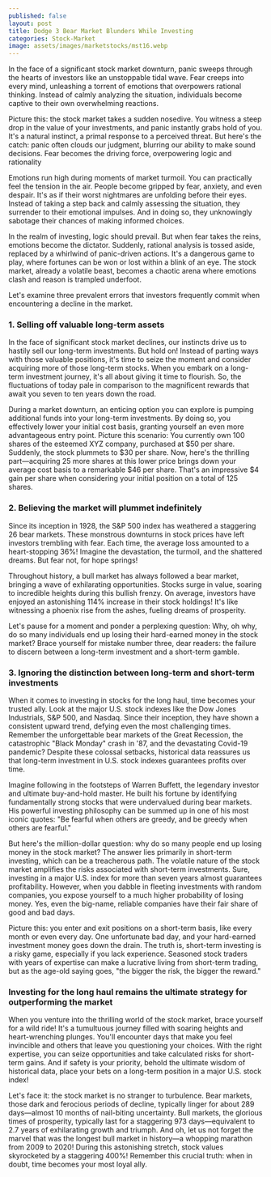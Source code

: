 ```yaml
---
published: false
layout: post
title: Dodge 3 Bear Market Blunders While Investing
categories: Stock-Market
image: assets/images/marketstocks/mst16.webp
---
```


In the face of a significant stock market downturn, panic sweeps through the hearts of investors like an unstoppable tidal wave. Fear creeps into every mind, unleashing a torrent of emotions that overpowers rational thinking. Instead of calmly analyzing the situation, individuals become captive to their own overwhelming reactions.

Picture this: the stock market takes a sudden nosedive. You witness a steep drop in the value of your investments, and panic instantly grabs hold of you. It's a natural instinct, a primal response to a perceived threat. But here's the catch: panic often clouds our judgment, blurring our ability to make sound decisions. Fear becomes the driving force, overpowering logic and rationality

Emotions run high during moments of market turmoil. You can practically feel the tension in the air. People become gripped by fear, anxiety, and even despair. It's as if their worst nightmares are unfolding before their eyes. Instead of taking a step back and calmly assessing the situation, they surrender to their emotional impulses. And in doing so, they unknowingly sabotage their chances of making informed choices.

In the realm of investing, logic should prevail. But when fear takes the reins, emotions become the dictator. Suddenly, rational analysis is tossed aside, replaced by a whirlwind of panic-driven actions. It's a dangerous game to play, where fortunes can be won or lost within a blink of an eye. The stock market, already a volatile beast, becomes a chaotic arena where emotions clash and reason is trampled underfoot.

Let's examine three prevalent errors that investors frequently commit when encountering a decline in the market.

### 1. Selling off valuable long-term assets
In the face of significant stock market declines, our instincts drive us to hastily sell our long-term investments. But hold on! Instead of parting ways with those valuable positions, it's time to seize the moment and consider acquiring more of those long-term stocks. When you embark on a long-term investment journey, it's all about giving it time to flourish. So, the fluctuations of today pale in comparison to the magnificent rewards that await you seven to ten years down the road.

During a market downturn, an enticing option you can explore is pumping additional funds into your long-term investments. By doing so, you effectively lower your initial cost basis, granting yourself an even more advantageous entry point. Picture this scenario: You currently own 100 shares of the esteemed XYZ company, purchased at $50 per share. Suddenly, the stock plummets to $30 per share. Now, here's the thrilling part—acquiring 25 more shares at this lower price brings down your average cost basis to a remarkable $46 per share. That's an impressive $4 gain per share when considering your initial position on a total of 125 shares.

### 2. Believing the market will plummet indefinitely
Since its inception in 1928, the S&P 500 index has weathered a staggering 26 bear markets. These monstrous downturns in stock prices have left investors trembling with fear. Each time, the average loss amounted to a heart-stopping 36%! Imagine the devastation, the turmoil, and the shattered dreams. But fear not, for hope springs!

Throughout history, a bull market has always followed a bear market, bringing a wave of exhilarating opportunities. Stocks surge in value, soaring to incredible heights during this bullish frenzy. On average, investors have enjoyed an astonishing 114% increase in their stock holdings! It's like witnessing a phoenix rise from the ashes, fueling dreams of prosperity.

Let's pause for a moment and ponder a perplexing question: Why, oh why, do so many individuals end up losing their hard-earned money in the stock market? Brace yourself for mistake number three, dear readers: the failure to discern between a long-term investment and a short-term gamble.

### 3. Ignoring the distinction between long-term and short-term investments
When it comes to investing in stocks for the long haul, time becomes your trusted ally. Look at the major U.S. stock indexes like the Dow Jones Industrials, S&P 500, and Nasdaq. Since their inception, they have shown a consistent upward trend, defying even the most challenging times. Remember the unforgettable bear markets of the Great Recession, the catastrophic "Black Monday" crash in '87, and the devastating Covid-19 pandemic? Despite these colossal setbacks, historical data reassures us that long-term investment in U.S. stock indexes guarantees profits over time. 

Imagine following in the footsteps of Warren Buffett, the legendary investor and ultimate buy-and-hold master. He built his fortune by identifying fundamentally strong stocks that were undervalued during bear markets. His powerful investing philosophy can be summed up in one of his most iconic quotes: "Be fearful when others are greedy, and be greedy when others are fearful."

But here's the million-dollar question: why do so many people end up losing money in the stock market? The answer lies primarily in short-term investing, which can be a treacherous path. The volatile nature of the stock market amplifies the risks associated with short-term investments. Sure, investing in a major U.S. index for more than seven years almost guarantees profitability. However, when you dabble in fleeting investments with random companies, you expose yourself to a much higher probability of losing money. Yes, even the big-name, reliable companies have their fair share of good and bad days.

Picture this: you enter and exit positions on a short-term basis, like every month or even every day. One unfortunate bad day, and your hard-earned investment money goes down the drain. The truth is, short-term investing is a risky game, especially if you lack experience. Seasoned stock traders with years of expertise can make a lucrative living from short-term trading, but as the age-old saying goes, "the bigger the risk, the bigger the reward."

### Investing for the long haul remains the ultimate strategy for outperforming the market
When you venture into the thrilling world of the stock market, brace yourself for a wild ride! It's a tumultuous journey filled with soaring heights and heart-wrenching plunges. You'll encounter days that make you feel invincible and others that leave you questioning your choices. With the right expertise, you can seize opportunities and take calculated risks for short-term gains. And if safety is your priority, behold the ultimate wisdom of historical data, place your bets on a long-term position in a major U.S. stock index!

Let's face it: the stock market is no stranger to turbulence. Bear markets, those dark and ferocious periods of decline, typically linger for about 289 days—almost 10 months of nail-biting uncertainty. Bull markets, the glorious times of prosperity, typically last for a staggering 973 days—equivalent to 2.7 years of exhilarating growth and triumph. And oh, let us not forget the marvel that was the longest bull market in history—a whopping marathon from 2009 to 2020! During this astonishing stretch, stock values skyrocketed by a staggering 400%! Remember this crucial truth: when in doubt, time becomes your most loyal ally.



